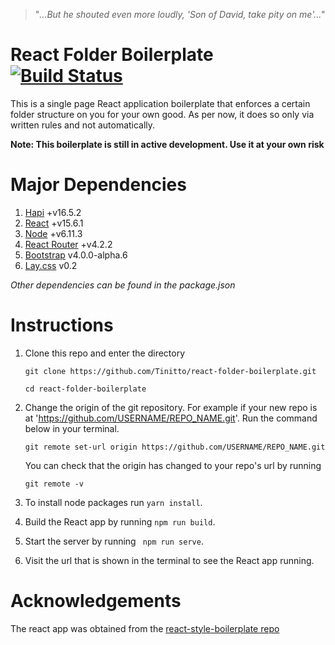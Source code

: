 > "_...But he shouted even more loudly, 'Son of David, take pity on me'..."_ 

# React Folder Boilerplate [![Build Status](https://travis-ci.org/Tinitto/react-folder-boilerplate.svg)](https://travis-ci.org/Tinitto/react-folder-boilerplate)
This is a single page React application boilerplate that enforces a certain folder structure on you for your own good. As per now, it does so only via written rules and not automatically.

**Note: This boilerplate is still in active development. Use it at your own risk**

# Major Dependencies
1. [Hapi](https://hapijs.com/) +v16.5.2
2. [React](https://facebook.github.io/react/) +v15.6.1
3. [Node](https://nodejs.org/) +v6.11.3
4. [React Router](https://github.com/ReactTraining/react-router/) +v4.2.2
5. [Bootstrap](https://v4-alpha.getbootstrap.com) v4.0.0-alpha.6
6. [Lay.css](https://tinitto.github.io/lay.css/) v0.2

_Other dependencies can be found in the package.json_

[//]: # (# Justification)


[//]: # (# Folder Structure)


[//]: # (# Rules)


# Instructions
1. Clone this repo and enter the directory

    ```
    git clone https://github.com/Tinitto/react-folder-boilerplate.git

    cd react-folder-boilerplate
    ```
2. Change the origin of the git repository. For example if your new repo is at 'https://github.com/USERNAME/REPO_NAME.git'. Run the command below in your terminal.

    ```
    git remote set-url origin https://github.com/USERNAME/REPO_NAME.git
    
    ```

    You can check that the origin has changed to your repo's url by running

    ```
    git remote -v
    ```
3. To install node packages run ``` yarn install ```. 
4. Build the React app by running ``` npm run build ```.
5. Start the server by running ``` npm run serve```.
6. Visit the url that is shown in the terminal to see the React app running.

# Acknowledgements
The react app was obtained from the [react-style-boilerplate repo](https://github.com/Tinitto/react-style-boilerplate)